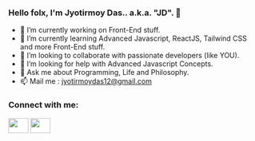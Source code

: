 ### Hello folx, I'm Jyotirmoy Das.. a.k.a. "JD". 👋

- 🔭 I’m currently working on Front-End stuff.
- 🌱 I’m currently learning Advanced Javascript, ReactJS, Tailwind CSS and more Front-End stuff. 
- 👯 I’m looking to collaborate with passionate developers (like YOU).
- 🤔 I’m looking for help with Advanced Javascript Concepts.
- 💬 Ask me about Programming, Life and Philosophy.  
- 📫 Mail me : jyotirmoydas12@gmail.com

<h3 align="left">Connect with me:</h3>
<p align="left">
<a href="https://twitter.com/jdx_code" target="blank"><img align="center" src="https://cdn.jsdelivr.net/npm/simple-icons@3.0.1/icons/twitter.svg" alt="" height="30" width="40" /></a>
<a href="https://www.linkedin.com/in/jdx-code/" target="blank"><img align="center" src="https://cdn.jsdelivr.net/npm/simple-icons@3.0.1/icons/linkedin.svg" alt="" height="30" width="40" /></a>
</p>
